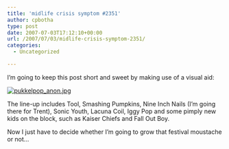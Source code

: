 ```yaml
---
title: 'midlife crisis symptom #2351'
author: cpbotha
type: post
date: 2007-07-03T17:12:10+00:00
url: /2007/07/03/midlife-crisis-symptom-2351/
categories:
  - Uncategorized

---
```

I&#8217;m going to keep this post short and sweet by making use of a visual aid:

<a href="http://cpbotha.webfactional.com/wp-content/uploads/2007/07/pukkelpop_anon.jpg" title="" data-rel="lightbox-image-0" data-rl_title="" data-rl_caption="">![pukkelpop_anon.jpg][1]</a>

The line-up includes Tool, Smashing Pumpkins, Nine Inch Nails (I&#8217;m going there for Trent), Sonic Youth, Lacuna Coil, Iggy Pop and some pimply new kids on the block, such as Kaiser Chiefs and Fall Out Boy.

Now I just have to decide whether I&#8217;m going to grow that festival moustache or not&#8230;

 [1]: http://cpbotha.webfactional.com/wp-content/uploads/2007/07/pukkelpop_anon.jpg
